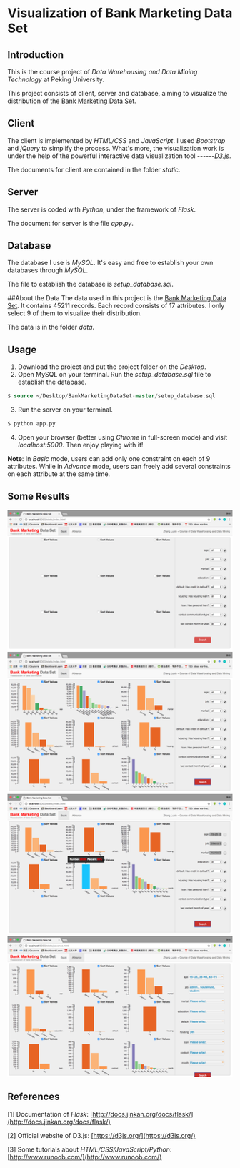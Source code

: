 # Visualization of Bank Marketing Data Set

## Introduction

This is the course project of _Data Warehousing and Data Mining Technology_ at Peking University.

This project consists of client, server and database, aiming to visualize the distribution of the [Bank Marketing Data Set](https://archive.ics.uci.edu/ml/datasets/Bank+Marketing).

## Client
The client is implemented by _HTML/CSS_ and _JavaScript_. I used _Bootstrap_ and _jQuery_ to simplify the process. What's more, the visualization work is under the help of the powerful interactive data visualization tool ------_[D3.js](https://d3js.org/)_.

The documents for client are contained in the folder _static_.

## Server
The server is coded with _Python_, under the framework of _Flask_.

The document for server is the file _app.py_.


## Database
The database I use is _MySQL_. It's easy and free to establish your own databases through _MySQL_.

The file to establish the database is _setup\_database.sql_.


##About the Data
The data used in this project is the [Bank Marketing Data Set](https://archive.ics.uci.edu/ml/datasets/Bank+Marketing). It contains 45211 records. Each record consists of 17 attributes. I only select 9 of them to visualize their distribution.

The data is in the folder _data_.

## Usage
1. Download the project and put the project folder on the _Desktop_.
2. Open MySQL on your terminal. Run the _setup_database.sql_ file to establish the database.
```SQL
$ source ~/Desktop/BankMarketingDataSet-master/setup_database.sql
```
3. Run the server on your terminal.
```python
$ python app.py
```
4. Open your browser (better using _Chrome_ in full-screen mode) and visit _localhost:5000_. Then enjoy playing with it!

__Note__: In _Basic_ mode, users can add only one constraint on each of 9 attributes. While in _Advance_ mode, users can freely add several constraints on each attribute at the same time.

## Some Results
![](result1.png)
![](result2.png)
![](result3.png)
![](result4.png)

## References
[1] Documentation of _Flask_: [http://docs.jinkan.org/docs/flask/](http://docs.jinkan.org/docs/flask/)

[2] Official website of D3.js: [https://d3js.org/](https://d3js.org/)

[3] Some tutorials about _HTML/CSS/JavaScript/Python_: [http://www.runoob.com/](http://www.runoob.com/)
